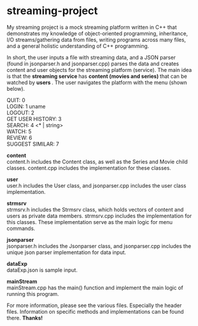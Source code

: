 # streaming-project
My streaming project is a mock streaming platform written in C++ that demonstrates my knowledge of object-oriented programming, 
inheritance, I/O streams/gathering data from files, writing programs across many files, and a general holistic understanding of C++ programming.

In short, the user inputs a file with streaming data, and a JSON parser (found in jsonparser.h and jsonparser.cpp) parses the data
and creates content and user objects for the streaming platform (service). The main idea is that the <b> streaming service </b> has <b> content (movies and series) </b> that can be watched by <b> users </b>. The user navigates the platform with the menu (shown below).


QUIT:              0 <br />
LOGIN:             1 uname <br />
LOGOUT:            2 <br />
GET USER HISTORY:  3 <br />
SEARCH:            4 <* | string> <br />
WATCH:             5 <content-id> <br />
REVIEW:            6 <content-id> <number-of-stars> <br />
SUGGEST SIMILAR:   7 <content-id> <br />

<b> content </b> <br />
content.h includes the Content class, as well as the Series and Movie child classes. content.cpp includes the implementation for these classes. <br />

<b> user </b> <br />
user.h includes the User class, and jsonparser.cpp includes the user class implementation. <br />

<b> strmsrv </b> <br />
strmsrv.h includes the Strmsrv class, which holds vectors of content and users as private data members. strmsrv.cpp includes the implementation for this classes. These implementation serve as the main logic for menu commands. <br />

<b> jsonparser </b> <br />
jsonparser.h includes the Jsonparser class, and jsonparser.cpp includes the unique json parser implementation for data input. <br />

<b> dataExp </b> <br />
dataExp.json is sample input. <br />

<b> mainStream </b> <br />
mainStream.cpp has the main() function and implement the main logic of running this program. <br />

For more information, please see the various files. Especially the header files. Information on specific methods and implementations can be found there. <b> Thanks! </b>
